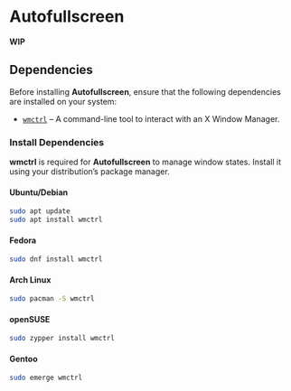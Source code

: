 # Autofullscreen

**WIP**

## Dependencies

Before installing **Autofullscreen**, ensure that the following dependencies are installed on your system:

- [`wmctrl`](http://tripie.sweb.cz/utilities/wmctrl/) – A command-line tool to interact with an X Window Manager.

### Install Dependencies

**wmctrl** is required for **Autofullscreen** to manage window states. Install it using your distribution’s package manager.

#### **Ubuntu/Debian**

```bash
sudo apt update
sudo apt install wmctrl
```

#### **Fedora**

```bash
sudo dnf install wmctrl
```

#### **Arch Linux**

```bash
sudo pacman -S wmctrl
```

#### **openSUSE**

```bash
sudo zypper install wmctrl
```

#### **Gentoo**

```bash
sudo emerge wmctrl
```

